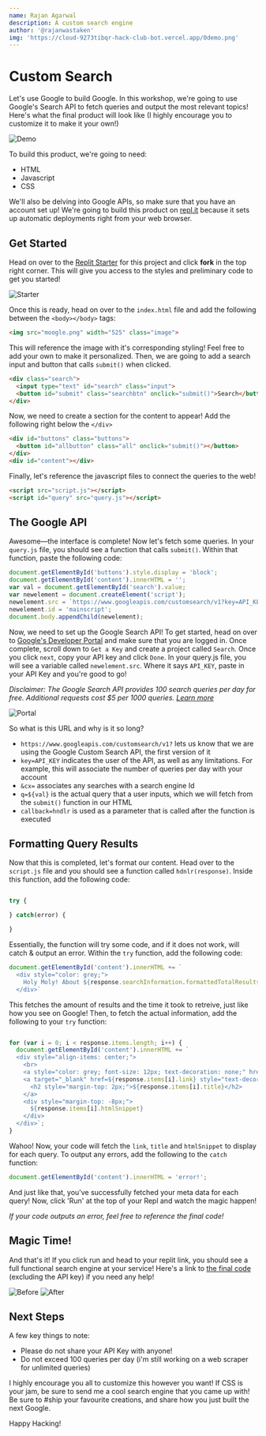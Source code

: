 ```yaml
---
name: Rajan Agarwal
description: A custom search engine 
author: '@rajanwastaken'
img: 'https://cloud-9273tibqr-hack-club-bot.vercel.app/0demo.png'
---
```


# Custom Search

Let's use Google to build Google. In this workshop, we're going to use Google's Search API to fetch queries and output the most relevant topics! Here's what the final product will look like (I highly encourage you to customize it to make it your own!)

![Demo](https://cloud-9273tibqr-hack-club-bot.vercel.app/0demo.png)

To build this product, we're going to need:
- HTML
- Javascript
- CSS

We'll also be delving into Google APIs, so make sure that you have an account set up! We're going to build this product on [repl.it](https://replit.com) because it sets up automatic deployments right from your web browser. 

## Get Started

Head on over to the [Replit Starter](https://replit.com/@rajnagrwl/search-starter) for this project and click **fork** in the top right corner. This will give you access to the styles and preliminary code to get you started!

![Starter](https://cloud-8wkzuz8vw-hack-club-bot.vercel.app/0image.png)

Once this is ready, head on over to the `index.html` file and add the following between the `<body></body>` tags:

```html
<img src="moogle.png" width="525" class="image">
```

This will reference the image with it's corresponding styling! Feel free to add your own to make it personalized. Then, we are going to add a search input and button that calls `submit()` when clicked. 


```html
<div class="search">
  <input type="text" id="search" class="input">
  <button id="submit" class="searchbtn" onclick="submit()">Search</button>
</div>
```

Now, we need to create a section for the content to appear! Add the following right below the `</div>`

```html
<div id="buttons" class="buttons">
  <button id="allbutton" class="all" onclick="submit()"></button>
</div>
<div id="content"></div>
```

Finally, let's reference the javascript files to connect the queries to the web!

```html
<script src="script.js"></script>
<script id="query" src="query.js"></script>
```

## The Google API

Awesome—the interface is complete! Now let's fetch some queries. In your `query.js` file, you should see a function that calls `submit()`. Within that function, paste the following code:

```javascript
document.getElementById('buttons').style.display = 'block';
document.getElementById('content').innerHTML = '';
var val = document.getElementById('search').value;
var newelement = document.createElement('script');
newelement.src = `https://www.googleapis.com/customsearch/v1?key=API_KEY&cx=003606982592251140240:5xbiwoxb3m0&q=${val}&callback=hndlr`;
newelement.id = 'mainscript';
document.body.appendChild(newelement);
```

Now, we need to set up the Google Search API! To get started, head on over to [Google's Developer Portal](https://developers.google.com/custom-search/v1/overview) and make sure that you are logged in. Once complete, scroll down to `Get a Key` and create a project called `Search`. Once you click `next`, copy your API key and click `Done`. In your query.js file, you will see a variable called `newelement.src`. Where it says `API_KEY`, paste in your API Key and you're good to go!

*Disclaimer: The Google Search API provides 100 search queries per day for free. Additional requests cost $5 per 1000 queries. [Learn more](https://developers.google.com/custom-search/v1/introduction/?apix=true)*

![Portal](https://cloud-nnr7tnov2-hack-club-bot.vercel.app/0image.png)

So what is this URL and why is it so long?

- `https://www.googleapis.com/customsearch/v1?` lets us know that we are using the Google Custom Search API, the first version of it
- `key=API_KEY` indicates the user of the API, as well as any limitations. For example, this will associate the number of queries per day with your account
- `&cx=` associates any searches with a search engine Id
- `q=${val}` is the actual query that a user inputs, which we will fetch from the `submit()` function in our HTML
- `callback=hndlr` is used as a parameter that is called after the function is executed

## Formatting Query Results

Now that this is completed, let's format our content. Head over to the `script.js` file and you should see a function called `hdnlr(response)`. Inside this function, add the following code:

```javascript

try {

} catch(error) {

}

```

Essentially, the function will try some code, and if it does not work, will catch & output an error. Within the `try` function, add the following code:

```javascript
document.getElementById('content').innerHTML += `
  <div style="color: grey;">
    Holy Moly! About ${response.searchInformation.formattedTotalResults} results in ${response.searchInformation.formattedSearchTime} seconds!
  </div>`
```

This fetches the amount of results and the time it took to retreive, just like how you see on Google! Then, to fetch the actual information, add the following to your `try` function:

```javascript

for (var i = 0; i < response.items.length; i++) { 
  document.getElementById('content').innerHTML += `
  <div style="align-items: center;">
    <br>
    <a style="color: grey; font-size: 12px; text-decoration: none;" href=${response.items[i].link} target="_blank">${response.items[i].link}</a>
    <a target="_blank" href=${response.items[i].link} style="text-decoration: none;">
      <h2 style="margin-top: 2px;">${response.items[i].title}</h2>
    </a>
    <div style="margin-top: -8px;">
      ${response.items[i].htmlSnippet}
    </div>
  </div>`;
}
```

Wahoo! Now, your code will fetch the `link`, `title` and `htmlSnippet` to display for each query. To output any errors, add the following to the `catch` function:

```javascript
document.getElementById('content').innerHTML = 'error!';
```
And just like that, you've successfully fetched your meta data for each query! Now, click 'Run' at the top of your Repl and watch the magic happen!

*If your code outputs an error, feel free to reference the final code!*

## Magic Time!

And that's it! If you click run and head to your replit link, you should see a full functional search engine at your service! Here's a link to [the final code](https://replit.com/@rajnagrwl/search) (excluding the API key) if you need any help!

![Before](https://cloud-9ulwzpplp-hack-club-bot.vercel.app/0image.png)
![After](https://cloud-5flz3qyg1-hack-club-bot.vercel.app/0image.png)

## Next Steps

A few key things to note:
- Please do not share your API Key with anyone!
- Do not exceed 100 queries per day (i'm still working on a web scraper for unlimited queries)

I highly encourage you all to customize this however you want! If CSS is your jam, be sure to send me a cool search engine that you came up with! Be sure to #ship your favourite creations, and share how you just built the next Google.

Happy Hacking!
